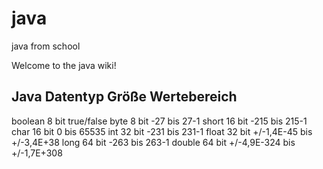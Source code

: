 # java
java from school

Welcome to the java wiki!

Java Datentyp 	Größe 	Wertebereich
------------------------------------------------
boolean     8 bit 	true/false
byte 	      8 bit 	-27 bis 27-1
short 	   16 bit 	-215 bis 215-1
char       16 bit 	0 bis 65535
int 	     32 bit 	-231 bis 231-1
float 	   32 bit 	+/-1,4E-45 bis +/-3,4E+38
long 	     64 bit 	-263 bis 263-1
double 	   64 bit 	+/-4,9E-324 bis +/-1,7E+308
